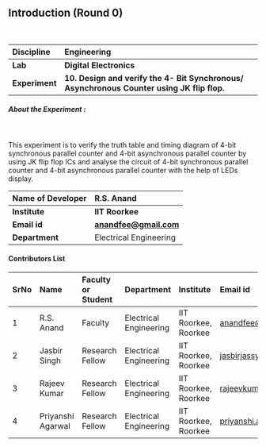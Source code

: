 ## Introduction (Round 0)


<br>

<b>Discipline | <b> Engineering
:--|:--|
<b> Lab | <b> Digital Electronics
<b> Experiment|     <b> 10. Design and verify the 4- Bit Synchronous/ Asynchronous Counter using JK flip flop.

<h5> About the Experiment : </h5> <br>

This experiment is to verify the truth table and timing diagram of 4-bit synchronous parallel counter and 4-bit asynchronous parallel counter by using JK flip flop ICs and analyse the circuit of 4-bit synchronous parallel counter and 4-bit asynchronous parallel counter with the help of LEDs display.

<b>Name of Developer | <b> R.S. Anand
:--|:--|
<b> Institute | <b> IIT Roorkee
<b> Email id|     <b> anandfee@gmail.com
<b> Department | Electrical Engineering

#### Contributors List

SrNo | Name | Faculty or Student | Department| Institute | Email id
:--|:--|:--|:--|:--|:--|
1 | R.S. Anand | Faculty | Electrical Engineering | IIT Roorkee, Roorkee | anandfee@gmail.com
2 | Jasbir Singh | Research Fellow | Electrical Engineering | IIT Roorkee, Roorkee | jasbirjassy6@gmail.com 
3 | Rajeev Kumar | Research Fellow | Electrical Engineering | IIT Roorkee, Roorkee | rajeevkumar.rke@gmail.com
4 | Priyanshi Agarwal | Research Fellow | Electrical Engineering | IIT Roorkee, Roorkee | priyanshi.a07@gmail.com


<br>
